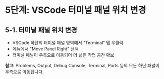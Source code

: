 # 5단계: VSCode 터미널 패널 위치 변경

## 5-1. 터미널 패널 위치 변경
- VSCode 하단의 터미널 패널 영역에서 "Terminal" 탭 우클릭
- 메뉴에서 "Move Panel Right" 선택
- 터미널 패널이 우측으로 이동되어 더 넓은 작업 공간 확보

**참고**: Problems, Output, Debug Console, Terminal, Ports 등의 모든 하단 패널이 우측으로 이동됩니다.